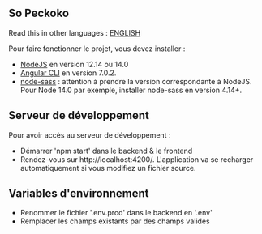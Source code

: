 ## So Peckoko

Read this in other languages : [ENGLISH](https://github.com/Zlastaneur/StanleyDefer_6_01062021/blob/dev/README.en.md)

Pour faire fonctionner le projet, vous devez installer :

-   [NodeJS](https://nodejs.org/en/download/) en version 12.14 ou 14.0
-   [Angular CLI](https://github.com/angular/angular-cli) en version 7.0.2.
-   [node-sass](https://www.npmjs.com/package/node-sass) : attention à prendre la version correspondante à NodeJS. Pour Node 14.0 par exemple, installer node-sass en version 4.14+.

## Serveur de développement

Pour avoir accès au serveur de développement :

-   Démarrer 'npm start' dans le backend & le frontend
-   Rendez-vous sur http://localhost:4200/.
    L'application va se recharger automatiquement si vous modifiez un fichier source.

## Variables d'environnement

-   Renommer le fichier '.env.prod' dans le backend en '.env'
-   Remplacer les champs existants par des champs valides
